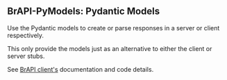 ## BrAPI-PyModels: Pydantic Models

Use the Pydantic models to create or parse responses in a server or client respectively.

This only provide the models just as an alternative to either the client or server stubs.

See [BrAPI client's](../client/README.md) documentation and code details.


